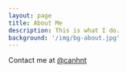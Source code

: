 ```yaml
---
layout: page
title: About Me
description: This is what I do.
background: '/img/bg-about.jpg'
---
```


Contact me at [@canhnt](https://twitter.com/canhnt)